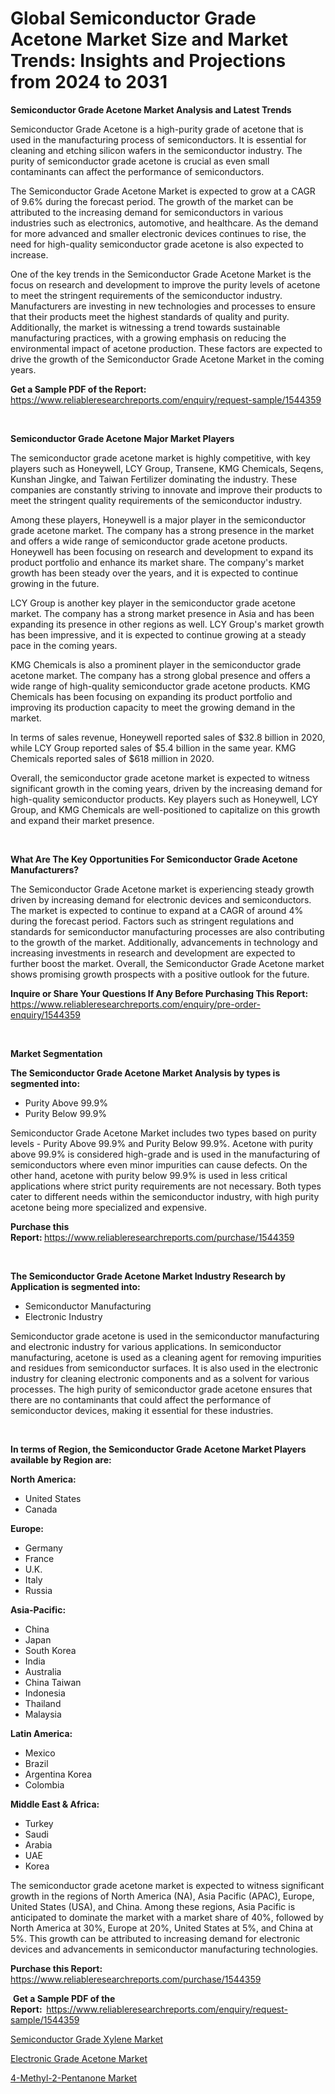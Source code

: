 <p><h1>Global Semiconductor Grade Acetone Market Size and Market Trends: Insights and Projections from 2024 to 2031</h1></p><p><strong>Semiconductor Grade Acetone Market Analysis and Latest Trends</strong></p>
<p><p>Semiconductor Grade Acetone is a high-purity grade of acetone that is used in the manufacturing process of semiconductors. It is essential for cleaning and etching silicon wafers in the semiconductor industry. The purity of semiconductor grade acetone is crucial as even small contaminants can affect the performance of semiconductors.</p><p>The Semiconductor Grade Acetone Market is expected to grow at a CAGR of 9.6% during the forecast period. The growth of the market can be attributed to the increasing demand for semiconductors in various industries such as electronics, automotive, and healthcare. As the demand for more advanced and smaller electronic devices continues to rise, the need for high-quality semiconductor grade acetone is also expected to increase.</p><p>One of the key trends in the Semiconductor Grade Acetone Market is the focus on research and development to improve the purity levels of acetone to meet the stringent requirements of the semiconductor industry. Manufacturers are investing in new technologies and processes to ensure that their products meet the highest standards of quality and purity. Additionally, the market is witnessing a trend towards sustainable manufacturing practices, with a growing emphasis on reducing the environmental impact of acetone production. These factors are expected to drive the growth of the Semiconductor Grade Acetone Market in the coming years.</p></p>
<p><strong>Get a Sample PDF of the Report:&nbsp;</strong> <a href="https://www.reliableresearchreports.com/enquiry/request-sample/1544359">https://www.reliableresearchreports.com/enquiry/request-sample/1544359</a></p>
<p>&nbsp;</p>
<p><strong>Semiconductor Grade Acetone Major Market Players</strong></p>
<p><p>The semiconductor grade acetone market is highly competitive, with key players such as Honeywell, LCY Group, Transene, KMG Chemicals, Seqens, Kunshan Jingke, and Taiwan Fertilizer dominating the industry. These companies are constantly striving to innovate and improve their products to meet the stringent quality requirements of the semiconductor industry.</p><p>Among these players, Honeywell is a major player in the semiconductor grade acetone market. The company has a strong presence in the market and offers a wide range of semiconductor grade acetone products. Honeywell has been focusing on research and development to expand its product portfolio and enhance its market share. The company's market growth has been steady over the years, and it is expected to continue growing in the future.</p><p>LCY Group is another key player in the semiconductor grade acetone market. The company has a strong market presence in Asia and has been expanding its presence in other regions as well. LCY Group's market growth has been impressive, and it is expected to continue growing at a steady pace in the coming years.</p><p>KMG Chemicals is also a prominent player in the semiconductor grade acetone market. The company has a strong global presence and offers a wide range of high-quality semiconductor grade acetone products. KMG Chemicals has been focusing on expanding its product portfolio and improving its production capacity to meet the growing demand in the market.</p><p>In terms of sales revenue, Honeywell reported sales of $32.8 billion in 2020, while LCY Group reported sales of $5.4 billion in the same year. KMG Chemicals reported sales of $618 million in 2020.</p><p>Overall, the semiconductor grade acetone market is expected to witness significant growth in the coming years, driven by the increasing demand for high-quality semiconductor products. Key players such as Honeywell, LCY Group, and KMG Chemicals are well-positioned to capitalize on this growth and expand their market presence.</p></p>
<p>&nbsp;</p>
<p><strong>What Are The Key Opportunities For Semiconductor Grade Acetone Manufacturers?</strong></p>
<p><p>The Semiconductor Grade Acetone market is experiencing steady growth driven by increasing demand for electronic devices and semiconductors. The market is expected to continue to expand at a CAGR of around 4% during the forecast period. Factors such as stringent regulations and standards for semiconductor manufacturing processes are also contributing to the growth of the market. Additionally, advancements in technology and increasing investments in research and development are expected to further boost the market. Overall, the Semiconductor Grade Acetone market shows promising growth prospects with a positive outlook for the future.</p></p>
<p><strong>Inquire or Share Your Questions If Any Before Purchasing This Report:</strong> <a href="https://www.reliableresearchreports.com/enquiry/pre-order-enquiry/1544359">https://www.reliableresearchreports.com/enquiry/pre-order-enquiry/1544359</a></p>
<p>&nbsp;</p>
<p><strong>Market Segmentation</strong></p>
<p><strong>The Semiconductor Grade Acetone Market Analysis by types is segmented into:</strong></p>
<p><ul><li>Purity Above 99.9%</li><li>Purity Below 99.9%</li></ul></p>
<p><p>Semiconductor Grade Acetone Market includes two types based on purity levels - Purity Above 99.9% and Purity Below 99.9%. Acetone with purity above 99.9% is considered high-grade and is used in the manufacturing of semiconductors where even minor impurities can cause defects. On the other hand, acetone with purity below 99.9% is used in less critical applications where strict purity requirements are not necessary. Both types cater to different needs within the semiconductor industry, with high purity acetone being more specialized and expensive.</p></p>
<p><strong>Purchase this Report:&nbsp;</strong><a href="https://www.reliableresearchreports.com/purchase/1544359">https://www.reliableresearchreports.com/purchase/1544359</a></p>
<p>&nbsp;</p>
<p><strong>The Semiconductor Grade Acetone Market Industry Research by Application is segmented into:</strong></p>
<p><ul><li>Semiconductor Manufacturing</li><li>Electronic Industry</li></ul></p>
<p><p>Semiconductor grade acetone is used in the semiconductor manufacturing and electronic industry for various applications. In semiconductor manufacturing, acetone is used as a cleaning agent for removing impurities and residues from semiconductor surfaces. It is also used in the electronic industry for cleaning electronic components and as a solvent for various processes. The high purity of semiconductor grade acetone ensures that there are no contaminants that could affect the performance of semiconductor devices, making it essential for these industries.</p></p>
<p>&nbsp;</p>
<p><strong>In terms of Region, the Semiconductor Grade Acetone Market Players available by Region are:</strong></p>
<p>
    <p> <strong> North America: </strong>
        <ul>
            <li>United States</li>
            <li>Canada</li>
        </ul>
        </p> 
    <p> <strong> Europe: </strong>
        <ul>
            <li>Germany</li>
            <li>France</li>
            <li>U.K.</li>
            <li>Italy</li>
            <li>Russia</li>
        </ul>
        </p> 
    <p> <strong> Asia-Pacific: </strong>
        <ul>
            <li>China</li>
            <li>Japan</li>
            <li>South Korea</li>
            <li>India</li>
            <li>Australia</li>
            <li>China Taiwan</li>
            <li>Indonesia</li>
            <li>Thailand</li>
            <li>Malaysia</li>
        </ul>
        </p> 
    <p> <strong> Latin America: </strong>
        <ul>
            <li>Mexico</li>
            <li>Brazil</li>
            <li>Argentina Korea</li>
            <li>Colombia</li>
        </ul>
        </p> 
    <p> <strong> Middle East & Africa: </strong>
        <ul>
            <li>Turkey</li>
            <li>Saudi</li>
            <li>Arabia</li>
            <li>UAE</li>
            <li>Korea</li>
        </ul>
    </p>
    </p>
<p><p>The semiconductor grade acetone market is expected to witness significant growth in the regions of North America (NA), Asia Pacific (APAC), Europe, United States (USA), and China. Among these regions, Asia Pacific is anticipated to dominate the market with a market share of 40%, followed by North America at 30%, Europe at 20%, United States at 5%, and China at 5%. This growth can be attributed to increasing demand for electronic devices and advancements in semiconductor manufacturing technologies.</p></p>
<p><strong>Purchase this Report: </strong><a href="https://www.reliableresearchreports.com/purchase/1544359">https://www.reliableresearchreports.com/purchase/1544359</a></p>
<p>&nbsp;<strong>Get a Sample PDF of the Report:&nbsp;&nbsp;</strong><a href="https://www.reliableresearchreports.com/enquiry/request-sample/1544359">https://www.reliableresearchreports.com/enquiry/request-sample/1544359</a></p>
<p><strong></strong></p>
<p><p><a href="https://github.com/dimitrishawkinswaynenp91rgz/Market-Research-Report-List-1/blob/main/semiconductor-grade-xylene-market.md">Semiconductor Grade Xylene Market</a></p><p><a href="https://github.com/danielneavesallisons03mba/Market-Research-Report-List-1/blob/main/electronic-grade-acetone-market.md">Electronic Grade Acetone Market</a></p><p><a href="https://github.com/changoleonlaverguenzanoexiste/Market-Research-Report-List-2/blob/main/4-methyl-2-pentanone-market.md">4-Methyl-2-Pentanone Market</a></p></p>